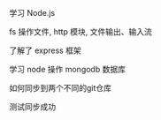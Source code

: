 学习 Node.js

fs 操作文件, http 模块, 文件输出、输入流

了解了 express 框架

学习 node 操作 mongodb 数据库

如何同步到两个不同的git仓库

测试同步成功
